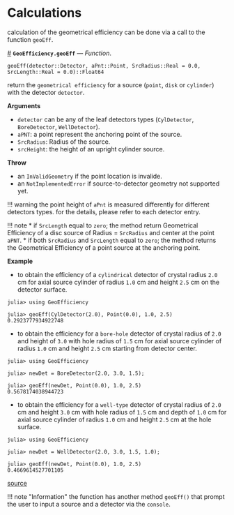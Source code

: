 
<a id='Calculations-1'></a>

# Calculations


calculation of the geometrical efficiency can be done via a call to the function `geoEff`.

<a id='GeoEfficiency.geoEff' href='#GeoEfficiency.geoEff'>#</a>
**`GeoEfficiency.geoEff`** &mdash; *Function*.



```
geoEff(detector::Detector, aPnt::Point, SrcRadius::Real = 0.0, SrcLength::Real = 0.0)::Float64
```

return the `geometrical efficiency` for a source (`point`, `disk` or `cylinder`) with  the detector `detector`. 

**Arguments**

  * `detector` can be any of the leaf detectors types (`CylDetector`, `BoreDetector`, `WellDetector`).
  * `aPNT`: a point represent the anchoring point of the source.
  * `SrcRadius`: Radius of the source.
  * `srcHeight`:  the height of an upright cylinder source.

**Throw**

  * an `InValidGeometry` if the point location is invalide.
  * an `NotImplementedError` if source-to-detector geometry not supported yet.

!!! warning
    the point height of `aPnt` is measured differently for different detectors types. for the details, please refer to each detector entry.


!!! note
      * if `SrcLength` equal to `zero`; the method return Geometrical Efficiency of a disc   source of Radius = `SrcRadius` and center at the point `aPNT`.
      * if both `SrcRadius` and `SrcLength` equal to `zero`;   the method returns the Geometrical Efficiency of a point source at the anchoring point.


**Example**

  * to obtain the efficiency of a `cylindrical` detector of crystal radius `2.0` cm for axial    source cylinder of radius `1.0` cm and height `2.5` cm on the detector surface.

```julia-repl
julia> using GeoEfficiency

julia> geoEff(CylDetector(2.0), Point(0.0), 1.0, 2.5)
0.2923777934922748
```

  * to obtain the efficiency for a `bore-hole` detector of crystal radius of `2.0` and height of `3.0` with    hole radius of `1.5` cm for axial source cylinder of radius `1.0` cm and height `2.5` cm starting from detector center.

```julia-repl
julia> using GeoEfficiency

julia> newDet = BoreDetector(2.0, 3.0, 1.5);

julia> geoEff(newDet, Point(0.0), 1.0, 2.5)
0.5678174038944723
```

  * to obtain the efficiency for a `well-type` detector of crystal radius of `2.0` cm and    height `3.0` cm with hole radius of `1.5` cm and depth of `1.0` cm for axial source cylinder of    radius `1.0` cm and height `2.5` cm at the hole surface.

```julia-repl
julia> using GeoEfficiency

julia> newDet = WellDetector(2.0, 3.0, 1.5, 1.0);

julia> geoEff(newDet, Point(0.0), 1.0, 2.5)
0.4669614527701105
```


<a target='_blank' href='https://github.com/DrKrar/GeoEfficiency.jl/blob/6b395ecdafd00ee425ff7a8a332687b4299bc0fd/src/Calculations.jl#L231-L298' class='documenter-source'>source</a><br>


!!! note "Information"
    the function has another method `geoEff()` that prompt the user to input a source and a detector via the `console`.


